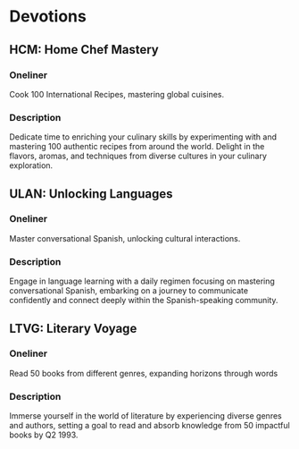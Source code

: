 # Devotions

## HCM: Home Chef Mastery
### Oneliner
Cook 100 International Recipes, mastering global cuisines.
### Description
Dedicate time to enriching your culinary skills by experimenting with and mastering 100 authentic recipes from around the world.
Delight in the flavors, aromas, and techniques from diverse cultures in your culinary exploration.

## ULAN: Unlocking Languages
### Oneliner
Master conversational Spanish, unlocking cultural interactions.
### Description
Engage in language learning with a daily regimen focusing on mastering conversational Spanish, embarking on a journey to communicate confidently and connect deeply within the Spanish-speaking community.

## LTVG: Literary Voyage
### Oneliner
Read 50 books from different genres, expanding horizons through words
### Description
Immerse yourself in the world of literature by experiencing diverse genres and authors, setting a goal to read and absorb knowledge from 50 impactful books by Q2 1993.